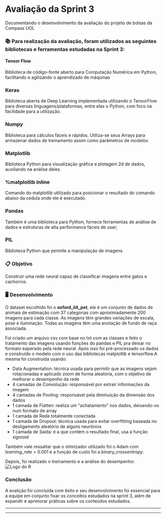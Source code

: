 # Avaliação da Sprint 3

Documentando o desenvolvimento da avaliação do projeto de bolsas da Compass UOL

### 📚 Para realização da avaliação, foram utilizados as seguintes bibliotecas e ferramentas estudadas na Sprint 3:

#### Tensor Flow
Biblioteca de código-fonte aberto para Computação Numérica em Python, facilitando e agilizando o aprendizado de máquinas

### Keras 
Biblioteca aberta de Deep Learning implementada utilizando o TensorFlow para diversas linguagens/plataformas, entre elas o Python, com foco na facilidade para a utilização.

### Numpy
Biblioteca para cálculos fáceis e rápidos. Utiliza-se seus Arrays para armazenar dados de treinamento assim como parâmetros de modelos

### Matplotlib
Biblioteca Python para visualização gráfica  e plotagem 2d de dados, auxiliando na análise deles.

### %matplotlib inline
Comando do matplotlib utilizado para posicionar o resultado do comando abaixo da cedula onde ele é executado.

### Pandas 
Também é uma biblioteca para Python, fornece ferramentas de análise de dados e estruturas de alta performance fáceis de usar;

### PIL
Biblioteca Python que permite a manipulação de imagens.



### 📋 Objetivo

Construir uma rede neural capaz de classificar imagens entre gatos e cachorros.



### 🖥️ Desenvolvimento

O dataset escolhido foi o **oxford_iiit_pet**, ele é um conjunto de dados de animais de estimação com 37 categorias com aproximadamente 200 imagens para cada classe. As imagens têm grandes variações de escala, pose e iluminação. Todas as imagens têm uma anotação de fundo de raça associada.

Foi criado um arquivo csv com base no txt com as classes e feito o tratamento das imagens usando funções do pandas e PIL pra deixar no formato esperado pela rede neural. 
Após isso foi pré-processado os dados e construído o modelo com o uso das bibliotecas matplotlib e tensorflow.A mesma foi construída usando:
- Data Augmentation: técnica usada para permitir que as imagens sejam rotacionadas e aplicado zoom de forma aleatória, com o objetivo de melhorar o desempenho da rede
- 4 camadas de Convolução: responsável por extrair informações da imagem
- 4 camadas de Pooling: responsável pela diminuição da dimensão dos dados 
- 1 camada de Flatten:  realiza um "achatamento" nos dados, deixando-os num formato de array
- 1 camada de Rede totalmente conectada
- 1 camada de Dropout: técnica usada para evitar overfitting baseada no desligamento aleatório de alguns neurônios 
- 1 camada de Saída: é a que contém o resultado final, usa a função _sigmoid_

Também vale ressaltar que o otimizador utilizado foi o Adam com _learning_rate_ = 0.001 e a função de custo foi a _binary_crossentropy_.

 Depois, foi realizado o treinamento e a análise do desempenho:
![Logo do R](https://user-images.githubusercontent.com/80013300/210249077-094cbade-8246-46e6-8417-87a3a425057e.png)



    


### Conclusão
 A avalição foi concluída com êxito e seu desenvolvimento foi essencial para a equipe em conjunto fixar os conceitos estudados na sprint 3, além de expandir e aprimorar práticas sobre os conteúdos estudados.

---
---